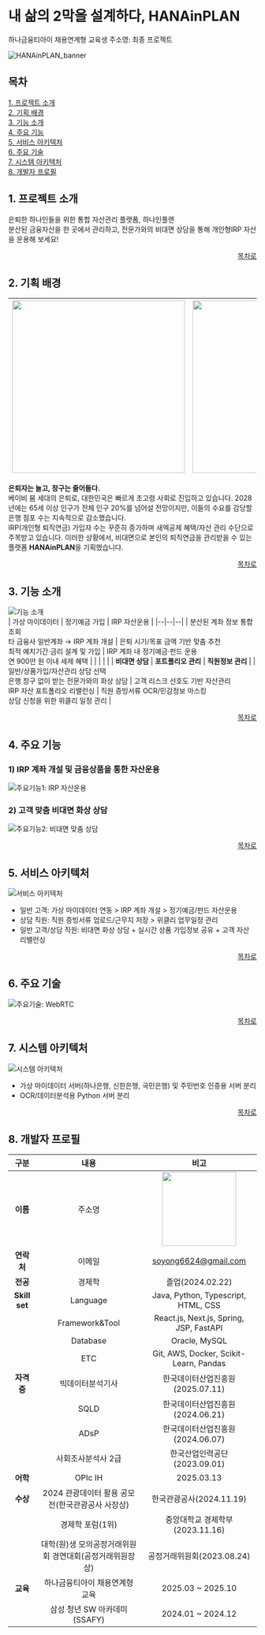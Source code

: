# 내 삶의 2막을 설계하다, HANAinPLAN
하나금융티아이 채용연계형 교육생 주소영: 최종 프로젝트

![HANAinPLAN_banner](/readme_images/HANAinPLAN_banner.png)  

## 목차
[1. 프로젝트 소개](#-프로젝트-소개)  
[2. 기획 배경](#-프로젝트-소개)  
[3. 기능 소개](#3-기능-소개)  
[4. 주요 기능](#4-주요-기능)  
[5. 서비스 아키텍처](#4-서비스-아키텍처)  
[6. 주요 기술](#6-주요-기술)  
[7. 시스템 아키텍처](#7-시스템-아키텍처)  
[8. 개발자 프로필](#8-개발자-프로필)



## 1. 프로젝트 소개
은퇴한 하나인들을 위한 통합 자산관리 플랫폼, 하나인플랜  
분산된 금융자산을 한 곳에서 관리하고, 전문가와의 비대면 상담을 통해 개인형IRP 자산을 운용해 보세요!

<div align="right">

[목차로](#목차)

</div>

## 2. 기획 배경

| <img src="readme_images/HANAinPLAN_기획배경1.png" width="350"/> | <img src="readme_images/HANAinPLAN_기획배경2.png" width="350"/> |
|:--:|:--:|

**은퇴자는 늘고, 창구는 줄어들다.**  
베이비 붐 세대의 은퇴로, 대한민국은 빠르게 초고령 사회로 진입하고 있습니다. 2028년에는 65세 이상 인구가 전체 인구 20%를 넘어설 전망이지만, 이들의 수요를 감당할 은행 점포 수는 지속적으로 감소했습니다.  
IRP(개인형 퇴직연금) 가입자 수는 꾸준히 증가하며 새엑공제 혜택/자산 관리 수단으로 주목받고 있습니다. 이러한 상황에서, 비대면으로 본인의 퇴직연금을 관리받을 수 있는 플랫폼 **HANAinPLAN**을 기획했습니다.

<div align="right">

[목차로](#목차)

</div>

## 3. 기능 소개
![기능 소개](/readme_images/HANAinPLAN_기능소개.png)  
| 가상 마이데이터 | 정기예금 가입 | IRP 자산운용 |
|--|--|--|
| 분산된 계좌 정보 통합 조회<br>타 금융사 일반계좌 → IRP 계좌 개설 | 은퇴 시기/목표 금액 기반 맞춤 추천<br>최적 예치기간·금리 설계 및 가입 | IRP 계좌 내 정기예금·펀드 운용<br>연 900만 원 이내 세제 혜택 |
|  |  |  |
| **비대면 상담** | **포트폴리오 관리** | **직원정보 관리** |
| 일반/상품가입/자산관리 상담 선택<br>은행 창구 없이 받는 전문가와의 화상 상담 | 고객 리스크 선호도 기반 자산관리<br>IRP 자산 포트폴리오 리밸런싱 | 직원 증빙서류 OCR/민감정보 마스킹<br>상담 신청을 위한 위클리 일정 관리 |

<div align="right">

[목차로](#목차)

</div>

## 4. 주요 기능
### 1) IRP 계좌 개설 및 금융상품을 통한 자산운용  
![주요기능1: IRP 자산운용](/readme_images/HANAinPLAN_주요기능1.png)  
### 2) 고객 맞춤 비대면 화상 상담
![주요기능2: 비대면 맞춤 상담](/readme_images/HANAinPLAN_주요기능2.png)

<div align="right">

[목차로](#목차)

</div>


## 5. 서비스 아키텍처
![서비스 아키텍처](/readme_images/HANAinPLAN_서비스아키텍처.png)
- 일반 고객: 가상 마이데이터 연동 > IRP 계좌 개설 > 정기예금/펀드 자산운용
- 상담 직원: 직원 증빙서류 업로드/근무지 저장 > 위클리 업무일정 관리
- 일반 고객/상담 직원: 비대면 화상 상담 + 실시간 상품 가입정보 공유 + 고객 자산 리밸런싱

<div align="right">

[목차로](#목차)

</div>

## 6. 주요 기술
![주요기술: WebRTC](/readme_images/HANAinPLAN_주요기술.png)  

<div align="right">

[목차로](#목차)

</div>

## 7. 시스템 아키텍처
![시스템 아키텍처](/readme_images/HANAinPLAN_시스템아키텍처.png)
- 가상 마이데이터 서버(하나은행, 신한은행, 국민은행) 및 주민번호 인증용 서버 분리  
- OCR/데이터분석용 Python 서버 분리

<div align="right">

[목차로](#목차)

</div>

## 8. 개발자 프로필  
|구분|내용|비고|
|:--:|:--:|:--:|
**이름**|주소영|<img src="readme_images/주소영_증명.jpg" width="150"/>|
**연락처**|이메일|soyong6624@gmail.com|
**전공**|경제학|졸업(2024.02.22)|
**Skill set**|Language|Java, Python, Typescript, HTML, CSS
||Framework&Tool|React.js, Next.js, Spring, JSP, FastAPI|
||Database|Oracle, MySQL|
||ETC|Git, AWS, Docker, Scikit-Learn, Pandas|
|**자격증**|빅데이터분석기사|한국데이터산업진흥원(2025.07.11)|
||SQLD|한국데이터산업진흥원(2024.06.21)|
||ADsP|한국데이터산업진흥원(2024.06.07)|
||사회조사분석사 2급|한국산업인력공단(2023.09.01)|
|**어학**|OPIc IH|2025.03.13|
|**수상**|2024 관광데이터 활용 공모전(한국관광공사 사장상)|한국관광공사(2024.11.19)|
||경제학 포럼(1위)|중앙대학교 경제학부(2023.11.16)|
||대학(원)생 모의공정거래위원회 경연대회(공정거래위원장상)|공정거래위원회(2023.08.24)|
|**교육**|하나금융티아이 채용연계형 교육|2025.03 ~ 2025.10|
||삼성 청년 SW 아카데미(SSAFY)|2024.01 ~ 2024.12|
